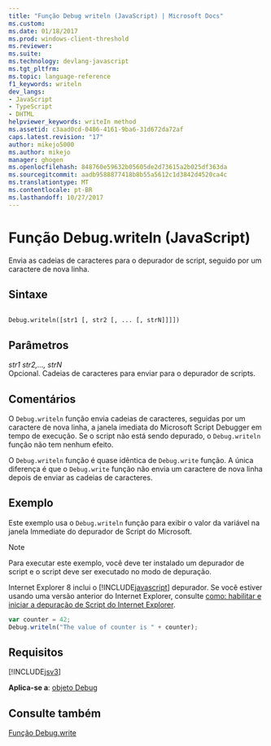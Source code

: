 ```yaml
---
title: "Função Debug writeln (JavaScript) | Microsoft Docs"
ms.custom: 
ms.date: 01/18/2017
ms.prod: windows-client-threshold
ms.reviewer: 
ms.suite: 
ms.technology: devlang-javascript
ms.tgt_pltfrm: 
ms.topic: language-reference
f1_keywords: writeln
dev_langs:
- JavaScript
- TypeScript
- DHTML
helpviewer_keywords: writeIn method
ms.assetid: c3aad0cd-0486-4161-9ba6-31d672da72af
caps.latest.revision: "17"
author: mikejo5000
ms.author: mikejo
manager: ghogen
ms.openlocfilehash: 848760e59632b05605de2d73615a2b025df363da
ms.sourcegitcommit: aadb9588877418b8b55a5612c1d3842d4520ca4c
ms.translationtype: MT
ms.contentlocale: pt-BR
ms.lasthandoff: 10/27/2017
---
```

# <a name="debugwriteln-function-javascript"></a>Função Debug.writeln (JavaScript)
Envia as cadeias de caracteres para o depurador de script, seguido por um caractere de nova linha.  
  
## <a name="syntax"></a>Sintaxe  
  
```  
  
Debug.writeln([str1 [, str2 [, ... [, strN]]]])  
```  
  
## <a name="parameters"></a>Parâmetros  
 *str1 str2,..., strN*  
 Opcional. Cadeias de caracteres para enviar para o depurador de scripts.  
  
## <a name="remarks"></a>Comentários  
 O `Debug.writeln` função envia cadeias de caracteres, seguidas por um caractere de nova linha, a janela imediata do Microsoft Script Debugger em tempo de execução. Se o script não está sendo depurado, o `Debug.writeln` função não tem nenhum efeito.  
  
 O `Debug.writeln` função é quase idêntica de `Debug.write` função. A única diferença é que o `Debug.write` função não envia um caractere de nova linha depois de enviar as cadeias de caracteres.  
  
## <a name="example"></a>Exemplo  
 Este exemplo usa o `Debug.writeln` função para exibir o valor da variável na janela Immediate do depurador de Script do Microsoft.  
  
> [!NOTE]
>  Para executar este exemplo, você deve ter instalado um depurador de script e o script deve ser executado no modo de depuração.  
>   
>  Internet Explorer 8 inclui o [!INCLUDE[javascript](../../javascript/includes/javascript-md.md)] depurador. Se você estiver usando uma versão anterior do Internet Explorer, consulte [como: habilitar e iniciar a depuração de Script do Internet Explorer](http://go.microsoft.com/fwlink/?LinkId=133801).  
  
```JavaScript  
var counter = 42;  
Debug.writeln("The value of counter is " + counter);  
```  
  
## <a name="requirements"></a>Requisitos  
 [!INCLUDE[jsv3](../../javascript/reference/includes/jsv3-md.md)]  
  
 **Aplica-se a**: [objeto Debug](../../javascript/reference/debug-object-javascript.md)  
  
## <a name="see-also"></a>Consulte também  
 [Função Debug.write](../../javascript/reference/debug-write-function-javascript.md)
